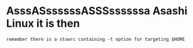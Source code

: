 # AsssASssssssASSSssssssa Asashi Linux it is then
    remember there is a stowrc containing -t option for targeting $HOME 
